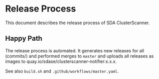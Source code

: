 # Release Process

This document describes the release process of SDA ClusterScanner.

## Happy Path
The release process is automated.
It generates new releases for all (commits/) and performed merges to `master` and uploads all releases as images to quay.io/sdase/clusterscanner-notifier:x.x.x.

See also `build.sh` and `.github/workflows/master.yaml`.

